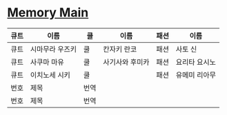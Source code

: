 # [Memory Main](https://ifielf.github.io/Memory)
|큐트|이름|쿨|이름|패션|이름|
|--|--|--|--|--|--|
|큐트|시마무라 우즈키|쿨|칸자키 란코|패션|사토 신|
|큐트|사쿠마 마유|쿨|사기사와 후미카|패션|요리타 요시노|
|큐트|이치노세 시키|쿨||패션|유메미 리아무|
|번호|제목|번역|
|번호|제목|번역|
